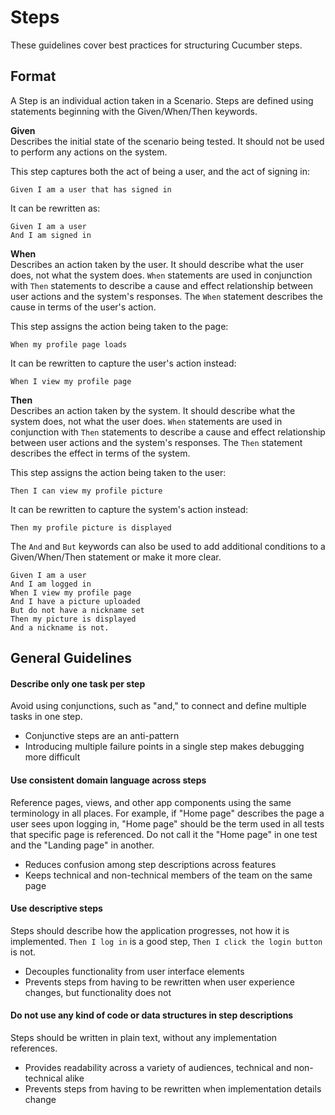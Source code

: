 # Steps
These guidelines cover best practices for structuring Cucumber steps.

## Format
A Step is an individual action taken in a Scenario. Steps are defined using statements beginning with the Given/When/Then keywords.

**Given**  
Describes the initial state of the scenario being tested. It should not be used to perform any actions on the system.

This step captures both the act of being a user, and the act of signing in:
    
    Given I am a user that has signed in
    
    
It can be rewritten as:

    Given I am a user
    And I am signed in


**When**  
Describes an action taken by the user. It should describe what the user does, not what the system does. `When` statements are used in conjunction with `Then` statements to describe a cause and effect relationship between user actions and the system's responses. The `When` statement describes the cause in terms of the user's action.

This step assigns the action being taken to the page:
    
    When my profile page loads

It can be rewritten to capture the user's action instead:

    When I view my profile page


**Then**  
Describes an action taken by the system. It should describe what the system does, not what the user does. `When` statements are used in conjunction with `Then` statements to describe a cause and effect relationship between user actions and the system's responses. The `Then` statement describes the effect in terms of the system.

This step assigns the action being taken to the user:
    
    Then I can view my profile picture

It can be rewritten to capture the system's action instead:

    Then my profile picture is displayed


The `And` and `But` keywords can also be used to add additional conditions to a Given/When/Then statement or make it more clear.

    Given I am a user
    And I am logged in
    When I view my profile page
    And I have a picture uploaded
    But do not have a nickname set
    Then my picture is displayed
    And a nickname is not.


## General Guidelines
#### Describe only one task per step
Avoid using conjunctions, such as "and," to connect and define multiple tasks in one step.

* Conjunctive steps are an anti-pattern
* Introducing multiple failure points in a single step makes debugging more difficult

#### Use consistent domain language across steps
Reference pages, views, and other app components using the same terminology in all places. For example, if "Home page" describes the page a user sees upon logging in, "Home page" should be the term used in all tests that specific page is referenced. Do not call it the "Home page" in one test and the "Landing page" in another.

* Reduces confusion among step descriptions across features
* Keeps technical and non-technical members of the team on the same page

#### Use descriptive steps
Steps should describe how the application progresses, not how it is implemented. `Then I log in` is a good step, `Then I click the login button` is not.

* Decouples functionality from user interface elements
* Prevents steps from having to be rewritten when user experience changes, but functionality does not

#### Do not use any kind of code or data structures in step descriptions
Steps should be written in plain text, without any implementation references.

* Provides readability across a variety of audiences, technical and non-technical alike
* Prevents steps from having to be rewritten when implementation details change
